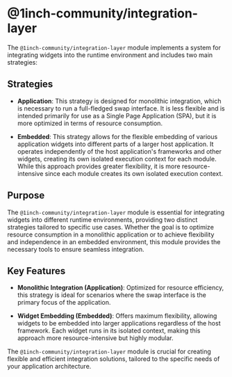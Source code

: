 # @1inch-community/integration-layer

The `@1inch-community/integration-layer` module implements a system for integrating widgets into the
runtime environment and includes two main strategies:

## Strategies

- **Application**: This strategy is designed for monolithic integration, which is necessary to run a
  full-fledged swap interface. It is less flexible and is intended primarily for use as a Single
  Page Application (SPA), but it is more optimized in terms of resource consumption.

- **Embedded**: This strategy allows for the flexible embedding of various application widgets into
  different parts of a larger host application. It operates independently of the host application's
  frameworks and other widgets, creating its own isolated execution context for each module. While
  this approach provides greater flexibility, it is more resource-intensive since each module
  creates its own isolated execution context.

## Purpose

The `@1inch-community/integration-layer` module is essential for integrating widgets into different
runtime environments, providing two distinct strategies tailored to specific use cases. Whether the
goal is to optimize resource consumption in a monolithic application or to achieve flexibility and
independence in an embedded environment, this module provides the necessary tools to ensure seamless
integration.

## Key Features

- **Monolithic Integration (Application)**: Optimized for resource efficiency, this strategy is
  ideal for scenarios where the swap interface is the primary focus of the application.

- **Widget Embedding (Embedded)**: Offers maximum flexibility, allowing widgets to be embedded into
  larger applications regardless of the host framework. Each widget runs in its isolated context,
  making this approach more resource-intensive but highly modular.

The `@1inch-community/integration-layer` module is crucial for creating flexible and efficient
integration solutions, tailored to the specific needs of your application architecture.
